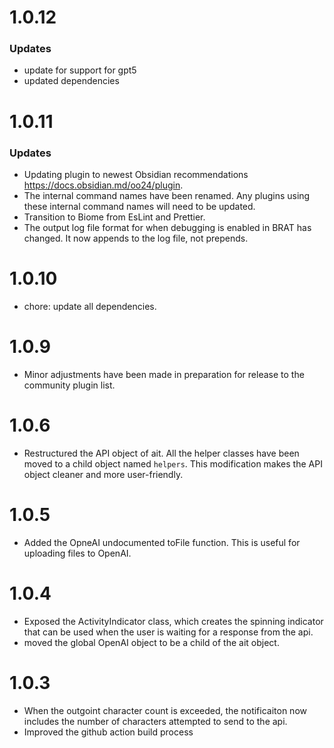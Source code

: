 # 1.0.12
### Updates
- update for support for gpt5
- updated dependencies

# 1.0.11

### Updates
- Updating plugin to newest Obsidian recommendations https://docs.obsidian.md/oo24/plugin.
- The internal command names have been renamed. Any plugins using these internal command names will need to be updated.
- Transition to Biome from EsLint and Prettier.
- The output log file format for when debugging is enabled in BRAT has changed. It now appends to the log file, not prepends.



# 1.0.10

- chore: update all dependencies.

# 1.0.9

- Minor adjustments have been made in preparation for release to the community plugin list.

# 1.0.6

- Restructured the API object of ait. All the helper classes have been moved to a child object named `helpers`. This modification makes the API object cleaner and more user-friendly.

# 1.0.5

- Added the OpneAI undocumented toFile function. This is useful for uploading files to OpenAI.

# 1.0.4

- Exposed the ActivityIndicator class, which creates the spinning indicator that can be used when the user is waiting for a response from the api.
- moved the global OpenAI object to be a child of the ait object.

# 1.0.3

- When the outgoint character count is exceeded, the notificaiton now includes the number of characters attempted to send to the api.
- Improved the github action build process
